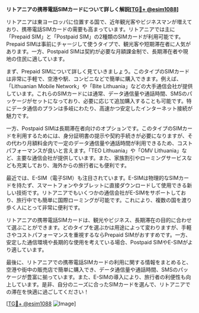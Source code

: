 **リトアニアの携帯電話SIMカードについて詳しく解説[[TG💪+ @esim1088](https://t.me/s/esim1088)]**

リトアニアは東ヨーロッパに位置する国で、近年観光客やビジネスマンが増えており、携帯電話SIMカードの需要も高まっています。リトアニアでは主に「Prepaid SIM」と「Postpaid SIM」の2種類のSIMカードが利用可能です。Prepaid SIMは事前にチャージして使うタイプで、観光客や短期滞在者に人気があります。一方、Postpaid SIMは契約が必要な月額課金制で、長期滞在者や現地の住民に適しています。

まず、Prepaid SIMについて詳しく見ていきましょう。このタイプのSIMカードは非常に手軽で、空港や駅、コンビニなどで簡単に購入できます。例えば、「Lithuanian Mobile Network」や「Bite Lithuania」などの大手通信会社が提供しています。これらのSIMカードには通常、データ通信量や通話時間、SMSのパッケージがセットになっており、必要に応じて追加購入することも可能です。特にデータ通信のプランは多岐にわたり、高速かつ安定したインターネット接続が魅力です。

一方、Postpaid SIMは長期滞在者向けのオプションです。このタイプのSIMカードを利用するためには、身分証明書の提示や契約手続きが必要になりますが、その代わり月額料金内で一定のデータ通信量や通話時間が利用できるため、コストパフォーマンスが良いと言えます。「TEO Lithuania」や「OMV Lithuania」など、主要な通信会社が提供しています。また、家族割引やローミングサービスなども充実しており、海外からの旅行者にも便利です。

最近では、E-SIM（電子SIM）も注目されています。E-SIMは物理的なSIMカードを持たず、スマートフォンやタブレットに直接ダウンロードして使用できる新しい技術です。リトアニアでもいくつかの通信会社がE-SIMをサポートしており、旅行中でも簡単に国際ローミングが可能です。これにより、複数の国を渡り歩く人にとって非常に便利です。

リトアニアの携帯電話SIMカードは、観光やビジネス、長期滞在の目的に合わせて選ぶことができます。どのタイプを選ぶかは用途によって変わりますが、手軽さやコストパフォーマンスを重視するならPrepaid SIMがおすすめです。一方、安定した通信環境や長期的な使用を考えている場合、Postpaid SIMやE-SIMがより適しています。

最後に、リトアニアでの携帯電話SIMカードの利用に関する情報をまとめると、空港や街中の販売店で簡単に購入でき、データ通信量や通話時間、SMSのパッケージが豊富に揃っています。また、E-SIMの導入により、旅行者の利便性も向上しています。是非、自分のニーズに合ったSIMカードを選んで、リトアニアでの滞在を快適に過ごしてください！

[[TG💪+ @esim1088](https://t.me/s/esim1088) ![Image](https://i.postimg.cc/Y0z9fWf4/image.png)]